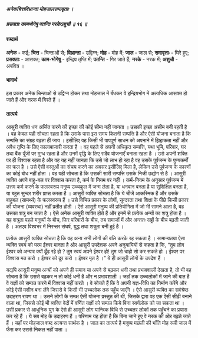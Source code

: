 ##### अनेकचित्तविभ्रान्ता मोहजालसमावृताः ।
##### प्रसक्ताः कामभोगेषु पतन्ति नरकेऽशुचौ ॥ १६ ॥

#### शब्दार्थ

**अनेक** - कई; **चित्त** - चिन्ताओं से; **विभ्रान्ता** - उद्विग्न; **मोह** - मोह में; **जाल** - जाल से; **समावृताः** - घिरे हुए; **प्रसक्ताः** - आसक्त; **काम-भोगेषु** - इन्द्रिय तृप्ति में; **पतन्ति** - गिर जाते हैं; **नरके** - नरक में; **अशुचौ** - अपवित्र ।

#### भावार्थ

इस प्रकार अनेक चिन्ताओं से उद्विग्न होकर तथा मोहजाल में बँधकर वे इन्द्रियभोग में अत्यधिक आसक्त हो जाते हैं और नरक में गिरते हैं ।

#### तात्पर्य

आसुरी व्यक्ति धन अर्जित करने की इच्छा की कोई सीमा नहीं जानता । उसकी इच्छा असीम बनी रहती है । वह केवल यही सोचता रहता है कि उसके पास इस समय कितनी सम्पत्ति है और ऐसी योजना बनाता है कि सम्पत्ति का संग्रह बढ़ता ही जाय । इसीलिए वह किसी भी पापपूर्ण साधन को अपनाने में झिझकता नहीं और अवैध तृप्ति के लिए कालाबाजारी करता है । वह पहले से अपनी अधिकृत सम्पत्ति, यथा भूमि, परिवार, घर तथा बैंक पूँजी पर मुग्ध रहता है और उनमें वृद्धि के लिए सदैव योजनाएँ बनाता रहता है । उसे अपनी शक्ति पर ही विश्वास रहता है और वह यह नहीं जानता कि उसे जो लाभ हो रहा है वह उसके पूर्वजन्म के पुण्यकर्मों का फल है । उसे ऐसी वस्तुओं का संचय करने का अवसर इसीलिए मिला है, लेकिन उसे पूर्वजन्म के कारणों का कोई बोध नहीं होता । वह यही सोचता है कि उसकी सारी सम्पत्ति उसके निजी उद्योग से है । आसुरी व्यक्ति अपने बाहु-बल पर विश्वास करता है, कर्म के नियम पर नहीं । कर्म-नियम के अनुसार पूर्वजन्म में उत्तम कर्म करने के फलस्वरूप मनुष्य उच्चकुल में जन्म लेता है, या धनवान बनता है या सुशिक्षित बनता है, या बहुत सुन्दर शरीर प्राप्त करता है । आसुरी व्यक्ति सोचता है कि ये चीजें आकस्मिक हैं और उसके बाहुबल (सामर्थ्य) के फलस्वरूप हैं । उसे विभिन्न प्रकार के लोगों, सुन्दरता तथा शिक्षा के पीछे किसी प्रकार की योजना (व्यवस्था) नहीं प्रतीत होती । ऐसे आसुरी मनुष्य की प्रतियोगिता में जो भी सामने आता है, वह उसका शत्रु बन जाता है । ऐसे अनेक आसुरी व्यक्ति होते हैं और इनमें से प्रत्येक अन्यों का शत्रु होता है । यह शत्रुता पहले मनुष्यों के बीच, फिर परिवारों के बीच, तब समाजों में और अन्ततः राष्ट्रों के बीच बढ़ती जाती है । अतएव विश्वभर में निरन्तर संघर्ष, युद्ध तथा शत्रुता बनी हुई है ।

प्रत्येक आसुरी व्यक्ति सोचता है कि वह अन्य सभी लोगों की बलि करके रह सकता है । सामान्यतया ऐसा व्यक्ति स्वयं को परम ईश्वर मानता है और आसुरी उपदेशक अपने अनुयायियों से कहता है कि, “तुम लोग ईश्वर को अन्यत्र क्यों ढूँढ रहे हो ? तुम स्वयं अपने ईश्वर हो! तुम जो चाहो सो कर सकते हो । ईश्वर पर विश्वास मत करो । ईश्वर को दूर करो । ईश्वर मृत है ।” ये ही आसुरी लोगों के उपदेश हैं ।

यद्यपि आसुरी मनुष्य अन्यों को अपने ही समान या अपने से बढ़कर धनी तथा प्रभावशाली देखता है, तो भी वह सोचता है कि उससे बढ़कर न तो कोई धनी है और न प्रभावशाली । जहाँ तक उच्चलोकों में जाने की बात है वे यज्ञों को सम्पन्न करने में विश्वास नहीं करते । वे सोचते हैं कि वे अपनी यज्ञ-विधि का निर्माण करेंगे और कोई ऐसी मशीन बना लेंगे जिससे वे किसी भी उच्चलोक तक पहुँच जाएँगे । ऐसे आसुरी व्यक्ति का सर्वश्रेष्ठ उदाहरण रावण था । उसने लोगों के समक्ष ऐसी योजना प्रस्तुत की थी, जिसके द्वारा वह एक ऐसी सीढ़ी बनाने वाला था, जिससे कोई भी व्यक्ति वेदों में वर्णित यज्ञों को सम्पन्न किये बिना स्वर्गलोक को जा सकता था । उसी प्रकार से आधुनिक युग के ऐसे ही आसुरी लोग यान्त्रिक विधि से उच्चतर लोकों तक पहुँचने का प्रयास कर रहे हैं । ये सब मोह के उदाहरण हैं । परिणाम यह होता है कि बिना जाने हुए वे नरक की ओर बढ़ते जाते हैं । यहाँ पर मोहजाल शब्द अत्यन्त सार्थक है । जाल का तात्पर्य है मनुष्य मछली की भाँति मोह रूपी जाल में फँस कर उससे निकल नहीं पाता ।